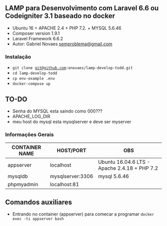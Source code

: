 ## LAMP para Desenvolvimento com Laravel 6.6 ou Codeigniter 3.1 baseado no docker 

- Ubuntu 16 + APACHE 2.4 + PHP 7.2. + MYSQL 5.6.46 
- Composer version 1.9.1
- Laravel Framework 6.6.2
- Autor: Gabriel Novaes <semproblema@gmail.com>

### Instalação
- <code>git clone git@github.com:onovaes/lamp-develop-todd.git</code>
- <code>cd lamp-develop-todd</code>
- <code>cp env-example .env</code>
- <code>docker-compose up</code>

## TO-DO
- Senha do MYSQL esta saindo como 000???
- APACHE_LOG_DIR
- meu host do mysql esta mysqlserver e deve ser myserver



### Informações Gerais

| CONTAINER NAME | HOST/PORT          | OBS                                                         |
| -------------- | ------------------ | ----------------------------------------------------------- |
| appserver      | localhost	      | Ubuntu 16.04.6 LTS - Apache 2.4.18 + PHP 7.2                |
| mysqldb        | mysqlserver:3306   | mysql 5.6.46                                                |
| phpmyadmin     | localhost:81       |                                                             |



## Comandos auxiliares

- Entrando no container (appserver) para comecar a programar
<code>docker exec -ti appserver bash</code>

